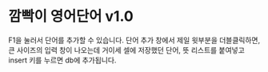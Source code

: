 # 깜빡이 영어단어 v1.0

F1을 눌러서 단어를 추가할 수 있습니다.
단어 추가 창에서 제일 윗부분을 더블클릭하면, 큰 사이즈의 입력 창이 나오는데
거이세 셀에 저장했던 단어, 뜻 리스트를 붙여넣고 insert 키를 누르면 db에 추가됩니다.